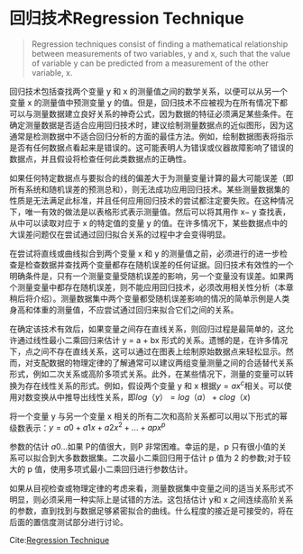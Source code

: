 # 回归技术Regression Technique

> Regression techniques consist of finding a mathematical relationship between measurements of two variables, y and x, such that the value of variable y can be predicted from a measurement of the other variable, x.

回归技术包括查找两个变量 y 和 x 的测量值之间的数学关系，以便可以从另一个变量 x 的测量值中预测变量 y 的值。但是，回归技术不应被视为在所有情况下都可以与测量数据建立良好关系的神奇公式，因为数据的特征必须满足某些条件。在确定测量数据是否适合应用回归技术时，建议绘制测量数据点的近似图形，因为这通常是检测数据中不适合回归分析的方面的最佳方法。例如，绘制数据图表将指示是否有任何数据点看起来是错误的。这可能表明人为错误或仪器故障影响了错误的数据点，并且假设将检查任何此类数据点的正确性。

如果任何特定数据点与要拟合的线的偏差大于为测量变量计算的最大可能误差（即所有系统和随机误差的预测总和），则无法成功应用回归技术。某些测量数据集的性质是无法满足此标准，并且任何应用回归技术的尝试都注定要失败。在这种情况下，唯一有效的做法是以表格形式表示测量值。然后可以将其用作 x− y 查找表，从中可以读取对应于 x 的特定值的变量 y 的值。在许多情况下，某些数据点中的大误差问题仅在尝试通过回归拟合关系的过程中才会变得明显。

在尝试将直线或曲线拟合到两个变量 x 和 y 的测量值之前，必须进行的进一步检查是检查数据并查找两个变量都存在随机误差的任何证据。回归技术有效性的一个明确条件是，只有一个测量变量受随机误差的影响，另一个变量没有误差。如果两个测量变量中都存在随机误差，则不能应用回归技术，必须改用相关性分析（本章稍后将介绍）。测量数据集中两个变量都受随机误差影响的情况的简单示例是人类身高和体重的测量值，不应尝试通过回归来拟合它们之间的关系。

在确定该技术有效后，如果变量之间存在直线关系，则回归过程是最简单的，这允许通过线性最小二乘回归来估计 y = a + bx 形式的关系。遗憾的是，在许多情况下，点之间不存在直线关系，这可以通过在图表上绘制原始数据点来轻松显示。然而，对支配数据的物理定律的了解通常可以建议两组变量测量之间的合适替代关系形式，例如二次关系或高阶多项式关系。此外，在某些情况下，测量的变量可以转换为存在线性关系的形式。例如，假设两个变量 y 和 x 根据$y=ax^c$相关。可以使用对数变换从中推导出线性关系，即$log（y） = log（a） + clog（x)$

将一个变量 y 与另一个变量 x 相关的所有二次和高阶关系都可以用以下形式的幂级数表示：$y=a0+a1x+a2x^2+...+apx^p$

参数的估计 $a0 ...$如果 P的值很大，则P 非常困难。幸运的是，p 只有很小值的关系可以拟合到大多数数据集。二次最小二乘回归用于估计 p 值为 2 的参数;对于较大的 p 值，使用多项式最小二乘回归进行参数估计。

如果从目视检查或物理定律的考虑来看，测量数据集中变量之间的适当关系形式不明显，则必须采用一种实际上是试错的方法。这包括估计 y和 x 之间连续高阶关系的参数，直到找到与数据足够紧密拟合的曲线。什么程度的接近是可接受的，将在后面的置信度测试部分进行讨论。

Cite:[Regression Technique](https://www.sciencedirect.com/topics/engineering/regression-technique)